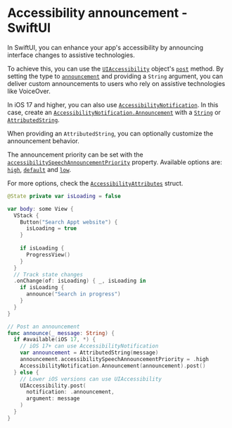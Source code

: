 # Accessibility announcement - SwiftUI

In SwiftUI, you can enhance your app's accessibility by announcing interface changes to assistive technologies.

To achieve this, you can use the [`UIAccessibility`](https://developer.apple.com/documentation/uikit/uiaccessibility) object's [`post`](https://developer.apple.com/documentation/uikit/uiaccessibility/1615194-post) method. By setting the type to [`announcement`](https://developer.apple.com/documentation/uikit/uiaccessibility/notification/1620176-announcement) and providing a `String` argument, you can deliver custom announcements to users who rely on assistive technologies like VoiceOver.

In iOS 17 and higher, you can also use [`AccessibilityNotification`](https://developer.apple.com/documentation/accessibility/accessibilitynotification). In this case, create an [`AccessibilityNotification.Announcement`](https://developer.apple.com/documentation/accessibility/accessibilitynotification/announcement) with a [`String`](https://developer.apple.com/documentation/Swift/String) or [`AttributedString`](https://developer.apple.com/documentation/foundation/attributedstring).

When providing an `AttributedString`, you can optionally customize the announcement behavior.

The announcement priority can be set with the [`accessibilitySpeechAnnouncementPriority`](https://developer.apple.com/documentation/foundation/attributescopes/accessibilityattributes/4183580-accessibilityspeechannouncementp) property. Available options are: [`high`](https://developer.apple.com/documentation/uikit/uiaccessibilitypriority/4168157-high), [`default`](https://developer.apple.com/documentation/uikit/uiaccessibilitypriority/4168156-default) and [`low`](https://developer.apple.com/documentation/uikit/uiaccessibilitypriority/4168158-low).

For more options, check the [`AccessibilityAttributes`](https://developer.apple.com/documentation/foundation/attributescopes/accessibilityattributes) struct.

```swift
@State private var isLoading = false

var body: some View {
  VStack {
    Button("Search Appt website") {
      isLoading = true
    }
        
    if isLoading {
      ProgressView()
    }
  }
  // Track state changes
  .onChange(of: isLoading) { _, isLoading in
    if isLoading {
      announce("Search in progress")
    }
  }
}

// Post an announcement
func announce(_ message: String) {
  if #available(iOS 17, *) {
    // iOS 17+ can use AccessibilityNotification
    var announcement = AttributedString(message)
    announcement.accessibilitySpeechAnnouncementPriority = .high
    AccessibilityNotification.Announcement(announcement).post()
  } else {
    // Lower iOS versions can use UIAccessibility
    UIAccessibility.post(
      notification: .announcement, 
      argument: message
    )
  }
}
```
